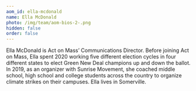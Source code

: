 ```yaml
---
aom_id: ella-mcdonald
name: Ella McDonald
photo: /img/team/aom-bios-2-.png
hidden: false
order: false
---
```

Ella McDonald is Act on Mass’ Communications Director. Before joining Act on Mass, Ella spent 2020 working five different election cycles in four different states to elect Green New Deal champions up and down the ballot. In 2019, as an organizer with Sunrise Movement, she coached middle school, high school and college students across the country to organize climate strikes on their campuses. Ella lives in Somerville.